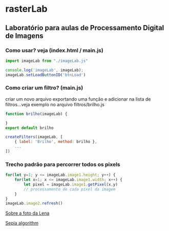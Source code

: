 # rasterLab

## Laboratório para aulas de Processamento Digital de Imagens


### Como usar? veja (index.html / main.js) 

```javascript
import imageLab from "./imageLab.js"

console.log('imageLab', imageLab);
imageLab.setLoadButtonID('btnLoad')
```

### Como criar um filtro? (main.js) 

criar um novo arquivo exportando uma função e adicionar na lista de filtros...veja exemplo no arquivo filtros/brilho.js

```javascript
function brilho(imageLab) {

}
export default brilho
```

```javascript
createFilters(imageLab, [
    { label: 'Brilho', method: brilho },
    ...
])
```

### Trecho padrão para percorrer todos os pixels 

```javascript
for(let y=1; y <= imageLab.image1.height; y++) {
    for(let x=1; x <= imageLab.image1.width; x++) {
        let pixel = imageLab.image1.getPixel(x,y)
        // processamento de cada pixel da imagem
    }
}
imageLab.image2.refresh()
```

[Sobre a foto da Lena](https://en.wikipedia.org/wiki/Lenna)

[Sepia algorithm](https://leware.net/photo/blogSepia.html) 
